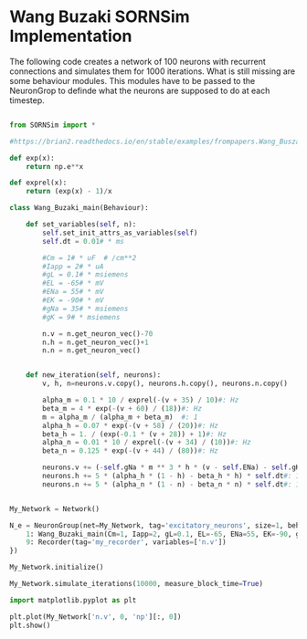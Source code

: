 # Wang Buzaki SORNSim Implementation

The following code creates a network of 100 neurons with recurrent connections and simulates them for 1000 iterations. What is still missing are some behaviour modules. This modules have to be passed to the NeuronGrop to definde what the neurons are supposed to do at each timestep.








```python

from SORNSim import *

#https://brian2.readthedocs.io/en/stable/examples/frompapers.Wang_Buszaki_1996.html

def exp(x):
    return np.e**x

def exprel(x):
    return (exp(x) - 1)/x

class Wang_Buzaki_main(Behaviour):

    def set_variables(self, n):
        self.set_init_attrs_as_variables(self)
        self.dt = 0.01# * ms

        #Cm = 1# * uF  # /cm**2
        #Iapp = 2# * uA
        #gL = 0.1# * msiemens
        #EL = -65# * mV
        #ENa = 55# * mV
        #EK = -90# * mV
        #gNa = 35# * msiemens
        #gK = 9# * msiemens

        n.v = n.get_neuron_vec()-70
        n.h = n.get_neuron_vec()+1
        n.n = n.get_neuron_vec()


    def new_iteration(self, neurons):
        v, h, n=neurons.v.copy(), neurons.h.copy(), neurons.n.copy()

        alpha_m = 0.1 * 10 / exprel(-(v + 35) / 10)#: Hz
        beta_m = 4 * exp(-(v + 60) / (18))#: Hz
        m = alpha_m / (alpha_m + beta_m)  #: 1
        alpha_h = 0.07 * exp(-(v + 58) / (20))#: Hz
        beta_h = 1. / (exp(-0.1 * (v + 28)) + 1)#: Hz
        alpha_n = 0.01 * 10 / exprel(-(v + 34) / (10))#: Hz
        beta_n = 0.125 * exp(-(v + 44) / (80))#: Hz

        neurons.v += (-self.gNa * m ** 3 * h * (v - self.ENa) - self.gK * n ** 4 * (v - self.EK) - self.gL * (v - self.EL) + self.Iapp) / self.Cm * self.dt#: volt
        neurons.h += 5 * (alpha_h * (1 - h) - beta_h * h) * self.dt#: 1
        neurons.n += 5 * (alpha_n * (1 - n) - beta_n * n) * self.dt#: 1


My_Network = Network()

N_e = NeuronGroup(net=My_Network, tag='excitatory_neurons', size=1, behaviour={
    1: Wang_Buzaki_main(Cm=1, Iapp=2, gL=0.1, EL=-65, ENa=55, EK=-90, gNa=35, gK=9),
    9: Recorder(tag='my_recorder', variables=['n.v'])
})

My_Network.initialize()

My_Network.simulate_iterations(10000, measure_block_time=True)

import matplotlib.pyplot as plt

plt.plot(My_Network['n.v', 0, 'np'][:, 0])
plt.show()

```





